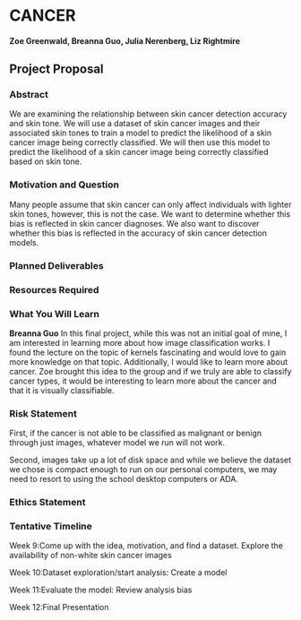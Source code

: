 # CANCER
#### Zoe Greenwald, Breanna Guo, Julia Nerenberg, Liz Rightmire

## Project Proposal

### Abstract
We are examining the relationship between skin cancer detection accuracy and skin tone. We will use a dataset of skin cancer images and their associated skin tones to train a model to predict the likelihood of a skin cancer image being correctly classified. We will then use this model to predict the likelihood of a skin cancer image being correctly classified based on skin tone.

### Motivation and Question
Many people assume that skin cancer can only affect individuals with lighter skin tones, however, this is not the case. We want to determine whether this bias is reflected in skin cancer diagnoses. We also want to discover whether this bias is reflected in the accuracy of skin cancer detection models. 

### Planned Deliverables


### Resources Required


### What You Will Learn

**Breanna Guo**
In this final project, while this was not an initial goal of mine, I am interested in learning more about how image classification works. I found the lecture on the topic of kernels fascinating and would love to gain more knowledge on that topic. Additionally, I would like to learn more about cancer. Zoe brought this idea to the group and if we truly are able to classify cancer types, it would be interesting to learn more about the cancer and that it is visually classifiable.



### Risk Statement
First, if the cancer is not able to be classified as malignant or benign through just images, whatever model we run will not work. 

Second, images take up a lot of disk space and while we believe the dataset we chose is compact enough to run on our personal computers, we may need to resort to using the school desktop computers or ADA.

### Ethics Statement


### Tentative Timeline

Week 9:Come up with the idea, motivation, and find a dataset. Explore the availability of non-white skin cancer images 

Week 10:Dataset exploration/start analysis: Create a model

Week 11:Evaluate the model: Review analysis bias

Week 12:Final Presentation

